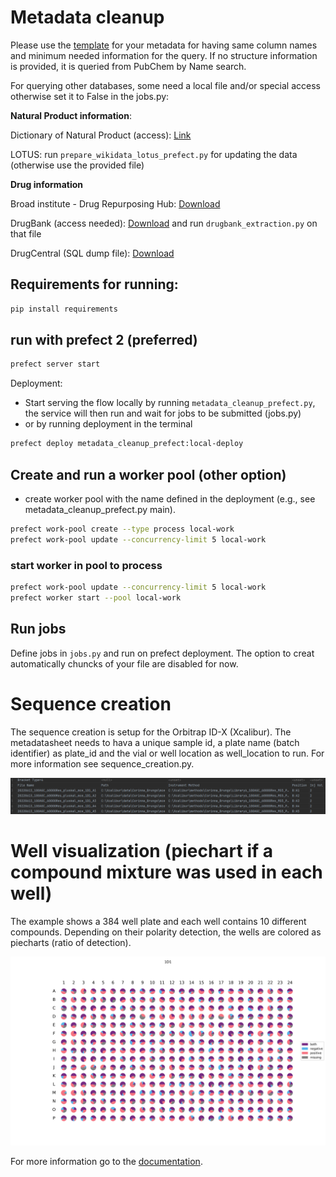 # Metadata cleanup

Please use the
[template](https://docs.google.com/spreadsheets/d/1v6_IlGS3VgycGc-mSSdNeocY-CFXpONVZbuh3XNLX2E/edit?usp=sharing)
for your metadata for having same column names and minimum needed information for the query. If no
structure information is provided, it is queried from PubChem by Name search.

For querying other databases, some need a local file and/or special access otherwise set it to
False in the jobs.py:

**Natural Product information**:

Dictionary of Natural Product (access):
[Link](https://www.routledge.com/go/the_dictionary_of_natural_products)

LOTUS: run `prepare_wikidata_lotus_prefect.py` for updating the data (otherwise use the provided
file)

**Drug information**

Broad institute - Drug Repurposing
Hub:
[Download](https://repo-hub.broadinstitute.org/repurposing#download-data)

DrugBank (access needed): [Download](https://go.drugbank.com/releases/latest) and
run `drugbank_extraction.py` on that file

DrugCentral (SQL dump file): [Download](https://drugcentral.org/download)

## Requirements for running:

```bash
pip install requirements
```

## run with prefect 2 (preferred)

```bash
prefect server start
```

Deployment:

- Start serving the flow locally by running `metadata_cleanup_prefect.py`, the service will then run
  and wait for jobs to be submitted (jobs.py)
- or by running deployment in the terminal

```bash
prefect deploy metadata_cleanup_prefect:local-deploy
```

## Create and run a worker pool (other option)

- create worker pool with the name defined in the deployment (e.g., see metadata_cleanup_prefect.py
  main).

```bash
prefect work-pool create --type process local-work
prefect work-pool update --concurrency-limit 5 local-work
```

### start worker in pool to process

```bash
prefect work-pool update --concurrency-limit 5 local-work
prefect worker start --pool local-work
```

## Run jobs

Define jobs in `jobs.py` and run on prefect deployment. The option to creat automatically chuncks of
your file are disabled for now.

# Sequence creation

The sequence creation is setup for the Orbitrap ID-X (Xcalibur). The metadatasheet needs to hava a
unique sample id, a plate name (batch identifier) as plate_id and the vial or well location as
well_location to run. For more information see sequence_creation.py.

![sequence_example.png](pictures/sequence_example.png)

# Well visualization (piechart if a compound mixture was used in each well)

The example shows a 384 well plate and each well contains 10 different compounds. Depending on their
polarity detection, the wells are colored as piecharts (ratio of detection).

![Plate384](pictures/plate_example384.png)

For more information go to the [documentation](well_visualization.md).